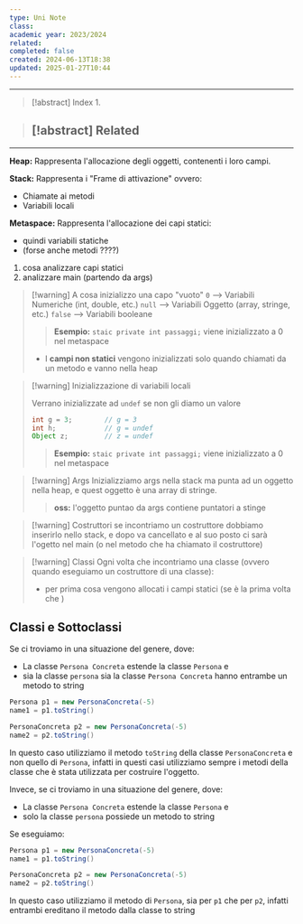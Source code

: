 ```yaml
---
type: Uni Note
class: 
academic year: 2023/2024
related: 
completed: false
created: 2024-06-13T18:38
updated: 2025-01-27T10:44
---
```

---

>[!abstract] Index
>1. 

>[!abstract] Related
>- 

---

**Heap:**
Rappresenta l'allocazione degli oggetti, contenenti i loro campi.

**Stack:**
Rappresenta i "Frame di attivazione" ovvero:
- Chiamate ai metodi
- Variabili locali

**Metaspace:**
Rappresenta l'allocazione dei capi statici:
- quindi variabili statiche
- (forse anche metodi ????)

1. cosa analizzare capi statici
2. analizzare main (partendo da args)




>[!warning] A cosa inizializzo una capo "vuoto"
>`0` --> Variabili Numeriche (int, double, etc.)
>`null` --> Variabili Oggetto (array, stringe, etc.)
>`false` --> Variabili booleane
>
>>**Esempio:** `staic private int passaggi;` viene inizializzato a 0 nel metaspace
>
>- I **campi non statici** vengono inizializzati solo quando chiamati da un metodo e vanno nella heap

>[!warning] Inizializzazione di variabili locali
>
>Verrano inizializzate ad `undef` se non gli diamo un valore
>
>```java
>int g = 3;        // g = 3
>int h;            // g = undef
>Object z;         // z = undef
>```
>
>>**Esempio:** `staic private int passaggi;` viene inizializzato a 0 nel metaspace

>[!warning] Args
>Inizializziamo args nella stack ma punta ad un oggetto nella heap, e quest oggetto è una array di stringe.
>
>>**oss:** l'oggetto puntao da args contiene puntatori a stinge

>[!warning] Costruttori
>se incontriamo un costruttore dobbiamo inserirlo nello stack,  e dopo va cancellato e al suo posto ci sarà l'ogetto nel main (o nel metodo che ha chiamato il costruttore)

>[!warning] Classi
>Ogni volta che incontriamo una classe (ovvero quando eseguiamo un costruttore di una classe):
>-  per prima cosa vengono allocati i campi statici (se è la prima volta che )

## Classi e Sottoclassi 

Se ci troviamo in una situazione del genere, dove:
- La classe `Persona Concreta` estende la classe `Persona` e
- sia la classe `persona` sia la classe `Persona Concreta` hanno entrambe un metodo to string

```java
Persona p1 = new PersonaConcreta(-5)
name1 = p1.toString()

PersonaConcreta p2 = new PersonaConcreta(-5)
name2 = p2.toString()
```

 In questo caso utilizziamo il metodo `toString` della classe `PersonaConcreta` e non quello di `Persona`, infatti in questi casi utilizziamo sempre i metodi della classe che è stata utilizzata per costruire l'oggetto.

Invece, se ci troviamo in una situazione del genere, dove:
- La classe `Persona Concreta` estende la classe `Persona` e
- solo la classe `persona` possiede un metodo to string

Se eseguiamo:
```java
Persona p1 = new PersonaConcreta(-5)
name1 = p1.toString()

PersonaConcreta p2 = new PersonaConcreta(-5)
name2 = p2.toString()
```

 In questo caso utilizziamo il metodo di `Persona`, sia per `p1` che per `p2`, infatti entrambi ereditano il metodo dalla classe to string